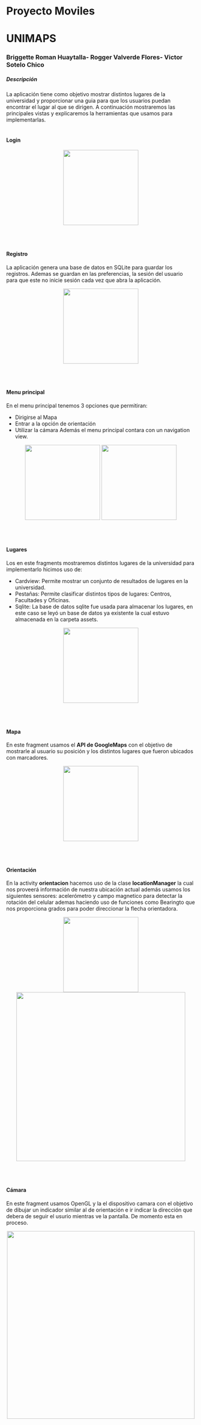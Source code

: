 # Proyecto Moviles
# UNIMAPS
### Briggette Roman Huaytalla- Rogger Valverde Flores- Victor Sotelo Chico
##### Descripción
La aplicación tiene como objetivo mostrar distintos lugares de la universidad y proporcionar una guia para que los usuarios puedan encontrar el lugar al que se dirigen. A continuación mostraremos las principales vistas y explicaremos la herramientas que usamos para implementarlas.
<br>
<br>
#### Login
<p align="center">
<img  src="https://github.com/Visot/ProyectoMoviles/blob/master/img/ima1.png" width="200" >
</p>
<br>
<br>

#### Registro
La aplicación genera una base de datos en SQLite para guardar los registros. Ademas se guardan en las preferencias, la sesión del usuario para que este no inicie sesión cada vez que abra la aplicación.
<p align="center">
<img  src="https://github.com/Visot/ProyectoMoviles/blob/master/img/ima8.png" width="200" >
</p>
<br>
<br>



#### Menu principal
En el menu principal tenemos 3 opciones que permitiran:
- Dirigirse al Mapa
- Entrar a la opción de orientación
- Utilizar la cámara
Además el menu principal contara con un navigation view.
<p align="center">
<img class="left" src="https://github.com/Visot/ProyectoMoviles/blob/master/img/ima4.png" width="200" >

<img class="right" src="https://github.com/Visot/ProyectoMoviles/blob/master/img/ima2.png" width="200" >
</p>

<br>
<br>

#### Lugares
Los en este fragments mostraremos distintos lugares de la universidad para implementarlo hicimos uso de:
- Cardview: Permite mostrar un conjunto de resultados de lugares en la universidad.
- Pestañas: Permite clasificar distintos tipos de lugares: Centros, Facultades y Oficinas.
- Sqlite: La base de datos sqlite fue usada para almacenar los lugares, en este caso se leyó un base de datos ya existente la cual estuvo almacenada en la carpeta assets.

<p align="center">
<img  src="https://github.com/Visot/ProyectoMoviles/blob/master/img/ima3.png" width="200" >
</p>
<br>
<br>

#### Mapa
En este fragment usamos el **API de GoogleMaps** con el objetivo de mostrarle al usuario su posición y los distintos lugares que fueron ubicados con marcadores.
<p align="center">
<img  src="https://github.com/Visot/ProyectoMoviles/blob/master/img/ima5.png" width="200" >
</p>

<br>
<br>

#### Orientación
En la activity **orientacion** hacemos uso de la clase **locationManager** la cual nos proveerá información de nuestra ubicación actual además usamos los siguientes sensores: acelerómetro y campo magnetico para detectar la rotación del celular ademas haciendo uso de funciones como Bearingto que nos proporciona grados para poder direccionar la flecha orientadora.
<p align="center">
<img class="left" src="https://github.com/Visot/ProyectoMoviles/blob/master/img/ima6.png" width="200" >

<img class="right" src="https://github.com/Visot/ProyectoMoviles/blob/master/img/ima7.png" width="450" >
</p>
<br>
<br>

#### Cámara
En este fragment usamos OpenGL y la el dispositivo camara con el objetivo de dibujar un indicador similar al de orientación e ir indicar la dirección que debera de seguir el usurio mientras ve la pantalla. De momento esta en proceso.
<p align="center">
<img  src="https://github.com/Visot/ProyectoMoviles/blob/master/img/ima9.png" width="500" >
</p>
